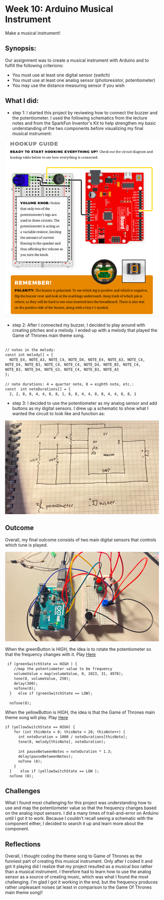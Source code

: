 # Week 10: Arduino Musical Instrument
Make a musical instrument!

## Synopsis:
Our assignment was to create a musical instrument with Arduino and to fulfill the following criterions:

- You must use at least one digital sensor (switch)
- You must use at least one analog sensor (photoresistor, potentiometer)
- You may use the distance measuring sensor if you wish

## What I did:

- step 1: 
I started this project by reviweing how to connect the buzzer and the potentiometer. I used the following schematics from the lecture notes and from the SparkFun Inventor's Kit to help strengthen my basic understanding of the two components before visualizing my final musical instrument:

![](PotentiometerSchematic.png)

- step 2: 
After I connected my buzzer, I decided to play around with creating pitches and a melody. I ended up with a melody that played the Game of Thrones main theme song. 

````

// notes in the melody:
const int melody[] = {
  NOTE_E4, NOTE_A3, NOTE_C4, NOTE_D4, NOTE_E4, NOTE_A3, NOTE_C4, NOTE_D4, NOTE_B3, NOTE_C4, NOTE_C4, NOTE_D4, NOTE_B3, NOTE_C4, NOTE_B3, NOTE_D4, NOTE_G3, NOTE_C4, NOTE_B3, NOTE_A3
};

// note durations: 4 = quarter note, 8 = eighth note, etc.:
const  int noteDurations[] = {
  2, 2, 8, 8, 4, 4, 8, 8, 1, 8, 8, 4, 4, 8, 8, 4, 4, 8, 8, 1

````

- step 3:
I decided to use the potentiometer as my analog sensor and add buttons as my digital sensors. I drew up a schematic to show what I wanted the circuit to look like and function as:

![](MusicalInstrumentSchematic.png)

## Outcome
Overall, my final outcome consists of two main digital sensors that controls which tune is played. 

![](MusicalInstrument.png)

When the greenButton is HIGH, the idea is to rotate the potentiometer so that the frequency changes with it. 
Play [Here](https://drive.google.com/file/d/1N4cZVIRxaOwQMGfQabI4HTnZX4zqrM6x/view?usp=sharing)

````
 if (greenSwitchState == HIGH ) {
    //map the potentiometer value to be frequency
    volumeValue = map(volumeValue, 0, 1023, 31, 4978);
    tone(8, volumeValue, 250);
    delay(300);
    noTone(8);
  }   else if (greenSwitchState == LOW);

  noTone(8);
````

When the yellowButton is HIGH, the idea is that the Game of Thrones main theme song will play. 
Play [Here](https://drive.google.com/file/d/1XXnd4mYxdjiFpEt88B1GoIjqVa5sw2Jj/view?usp=sharing)

````
if (yellowSwitchState == HIGH) {
    for (int thisNote = 0; thisNote < 20; thisNote++) {
      int noteDuration = 1000 / noteDurations[thisNote];
      tone(8, melody[thisNote], noteDuration);

      int pauseBetweenNotes = noteDuration * 1.3;
      delay(pauseBetweenNotes);
      noTone (8);
    }
  }    else if (yellowSwitchState == LOW );
  noTone (8); 
  ````

## Challenges

What I found most challenging for this project was understanding how to use and map the potentiometer value so that the frequency changes based on the analog input sensors. I did a many times of trail-and-error on Arduino until I got it to work. Because I couldn't recall seeing a schematic with the component either, I decided to search it up and learn more about the component. 

## Reflections

Overall, I thought coding the theme song to Game of Thrones as the funniest part of creating this musical instrument. Only after I coded it and got it playing did I realize that my project resulted as a musical box rather than a musical instrument. I therefore had to learn how to use the analog sensor as a source of creating music, which was what I found the most challenging. I'm glad I got it working in the end, but the frequency produces rather unpleasant noises (at least in comparison to the Game Of Thrones main theme song)!
